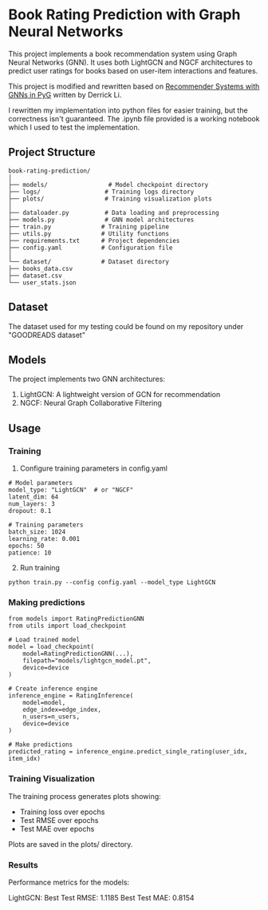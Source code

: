 # Book Rating Prediction with Graph Neural Networks

This project implements a book recommendation system using Graph Neural Networks (GNN). It uses both LightGCN and NGCF architectures to predict user ratings for books based on user-item interactions and features.

This project is modified and rewritten based on [Recommender Systems with GNNs in PyG](https://medium.com/stanford-cs224w/recommender-systems-with-gnns-in-pyg-d8301178e377) written by Derrick Li.

I rewritten my implementation into python files for easier training, but the correctness isn't guaranteed. The .ipynb file provided is a working notebook which I used to test the implementation.
## Project Structure
```
book-rating-prediction/
│
├── models/                 # Model checkpoint directory
├── logs/                  # Training logs directory
├── plots/                 # Training visualization plots
│
├── dataloader.py          # Data loading and preprocessing
├── models.py              # GNN model architectures
├── train.py              # Training pipeline
├── utils.py              # Utility functions
├── requirements.txt      # Project dependencies
├── config.yaml           # Configuration file
│
└── dataset/              # Dataset directory
├── books_data.csv
├── dataset.csv
└── user_stats.json
```
## Dataset
The dataset used for my testing could be found on my repository under "GOODREADS dataset"

## Models 
The project implements two GNN architectures:

1. LightGCN: A lightweight version of GCN for recommendation
2. NGCF: Neural Graph Collaborative Filtering

## Usage 
### Training 
1. Configure training parameters in config.yaml
```
# Model parameters
model_type: "LightGCN"  # or "NGCF"
latent_dim: 64
num_layers: 3
dropout: 0.1

# Training parameters
batch_size: 1024
learning_rate: 0.001
epochs: 50
patience: 10
```
2. Run training 
```
python train.py --config config.yaml --model_type LightGCN
```

### Making predictions 
```
from models import RatingPredictionGNN
from utils import load_checkpoint

# Load trained model
model = load_checkpoint(
    model=RatingPredictionGNN(...),
    filepath="models/lightgcn_model.pt",
    device=device
)

# Create inference engine
inference_engine = RatingInference(
    model=model,
    edge_index=edge_index,
    n_users=n_users,
    device=device
)

# Make predictions
predicted_rating = inference_engine.predict_single_rating(user_idx, item_idx)
```
### Training Visualization
The training process generates plots showing:

* Training loss over epochs
* Test RMSE over epochs
* Test MAE over epochs

Plots are saved in the plots/ directory.
### Results
Performance metrics for the models:

LightGCN:
Best Test RMSE: 1.1185
Best Test MAE: 0.8154
